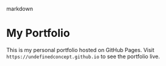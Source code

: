 markdown
# My Portfolio

This is my personal portfolio hosted on GitHub Pages. Visit `https://undefinedconcept.github.io` to see the portfolio live.